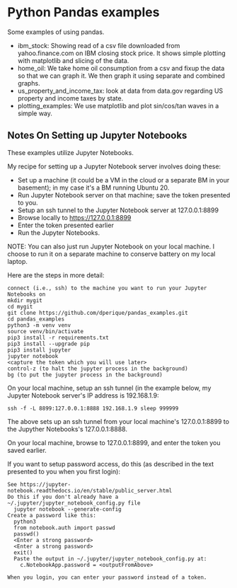 # Python Pandas examples

Some examples of using pandas.

* ibm_stock: Showing read of a csv file downloaded from yahoo.finance.com on IBM closing
  stock price.  It shows simple plotting with matplotlib and slicing of the data.
* home_oil: We take home oil consumption from a csv and fixup the data so that we can graph it.
  We then graph it using separate and combined graphs.
* us_property_and_income_tax: look at data from data.gov regarding US property and income
  taxes by state.
* plotting_examples: We use matplotlib and plot sin/cos/tan waves in a simple way.


## Notes On Setting up Jupyter Notebooks

These examples utilize Jupyter Notebooks.

My recipe for setting up a Jupyter Notebook server involves doing these:

* Set up a machine (it could be a VM in the cloud or a separate BM in
  your basement); in my case it's a BM running Ubuntu 20.
* Run Jupyter Notebook server on that machine; save the token presented to you.
* Setup an ssh tunnel to the Jupyter Notebook server at 127.0.0.1:8899
* Browse locally to https://127.0.0.1:8899
* Enter the token presented earlier
* Run the Jupyter Notebooks.

NOTE: You can also just run Jupyter Notebook on your local machine.  I choose
to run it on a separate machine to conserve battery on my local laptop.

Here are the steps in more detail:

```
connect (i.e., ssh) to the machine you want to run your Jupyter Notebooks on
mkdir mygit
cd mygit
git clone https://github.com/dperique/pandas_examples.git
cd pandas_examples
python3 -m venv venv
source venv/bin/activate
pip3 install -r requirements.txt
pip3 install --upgrade pip
pip3 install jupyter
jupyter notebook
<capture the token which you will use later>
control-z (to halt the jupyter process in the background)
bg (to put the jupyter process in the background)
```

On your local machine, setup an ssh tunnel (in the example below, my Jupyter Notebook
server's IP address is 192.168.1.9:

```
ssh -f -L 8899:127.0.0.1:8888 192.168.1.9 sleep 999999
```

The above sets up an ssh tunnel from your local machine's 127.0.0.1:8899 to the
Jupyther Notebooks's 127.0.0.1:8888.

On your local machine, browse to 127.0.0.1:8899, and enter the token you saved earlier.

If you want to setup password access, do this (as described in the text presented to
you when you first login):

```
See https://jupyter-notebook.readthedocs.io/en/stable/public_server.html
Do this if you don't already have a ~/.jupyter/jupyter_notebook_config.py file
  jupyter notebook --generate-config
Create a password like this:
  python3
  from notebook.auth import passwd
  passwd()
  <Enter a strong password>
  <Enter a strong password>
  exit()
  Paste the output in ~/.jupyter/jupyter_notebook_config.py at:
    c.NotebookApp.password = <outputFromAbove>

When you login, you can enter your password instead of a token.
```

